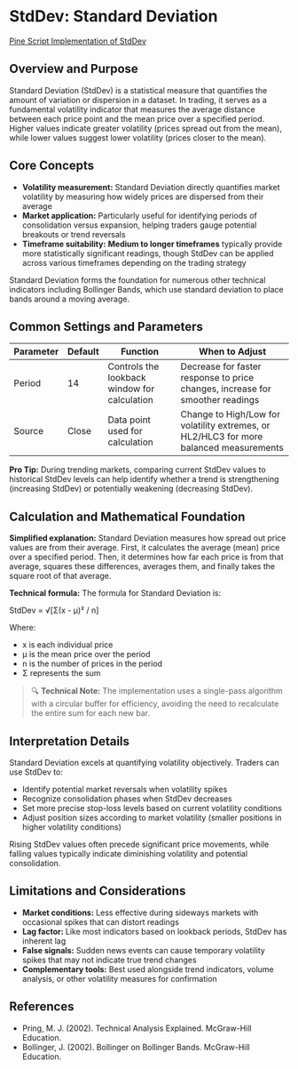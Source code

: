 # StdDev: Standard Deviation

[Pine Script Implementation of StdDev](https://github.com/mihakralj/pinescript/blob/main/indicators/statistics/stddev.pine)

## Overview and Purpose

Standard Deviation (StdDev) is a statistical measure that quantifies the amount of variation or dispersion in a dataset. In trading, it serves as a fundamental volatility indicator that measures the average distance between each price point and the mean price over a specified period. Higher values indicate greater volatility (prices spread out from the mean), while lower values suggest lower volatility (prices closer to the mean).

## Core Concepts

* **Volatility measurement:** Standard Deviation directly quantifies market volatility by measuring how widely prices are dispersed from their average
* **Market application:** Particularly useful for identifying periods of consolidation versus expansion, helping traders gauge potential breakouts or trend reversals
* **Timeframe suitability:** **Medium to longer timeframes** typically provide more statistically significant readings, though StdDev can be applied across various timeframes depending on the trading strategy

Standard Deviation forms the foundation for numerous other technical indicators including Bollinger Bands, which use standard deviation to place bands around a moving average.

## Common Settings and Parameters

| Parameter | Default | Function | When to Adjust |
|-----------|---------|----------|---------------|
| Period | 14 | Controls the lookback window for calculation | Decrease for faster response to price changes, increase for smoother readings |
| Source | Close | Data point used for calculation | Change to High/Low for volatility extremes, or HL2/HLC3 for more balanced measurements |

**Pro Tip:** During trending markets, comparing current StdDev values to historical StdDev levels can help identify whether a trend is strengthening (increasing StdDev) or potentially weakening (decreasing StdDev).

## Calculation and Mathematical Foundation

**Simplified explanation:**
Standard Deviation measures how spread out price values are from their average. First, it calculates the average (mean) price over a specified period. Then, it determines how far each price is from that average, squares these differences, averages them, and finally takes the square root of that average.

**Technical formula:**
The formula for Standard Deviation is:

StdDev = √[Σ(x - μ)² / n]

Where:

* x is each individual price
* μ is the mean price over the period
* n is the number of prices in the period
* Σ represents the sum

> 🔍 **Technical Note:** The implementation uses a single-pass algorithm with a circular buffer for efficiency, avoiding the need to recalculate the entire sum for each new bar.

## Interpretation Details

Standard Deviation excels at quantifying volatility objectively. Traders can use StdDev to:

* Identify potential market reversals when volatility spikes
* Recognize consolidation phases when StdDev decreases
* Set more precise stop-loss levels based on current volatility conditions
* Adjust position sizes according to market volatility (smaller positions in higher volatility conditions)

Rising StdDev values often precede significant price movements, while falling values typically indicate diminishing volatility and potential consolidation.

## Limitations and Considerations

* **Market conditions:** Less effective during sideways markets with occasional spikes that can distort readings
* **Lag factor:** Like most indicators based on lookback periods, StdDev has inherent lag
* **False signals:** Sudden news events can cause temporary volatility spikes that may not indicate true trend changes
* **Complementary tools:** Best used alongside trend indicators, volume analysis, or other volatility measures for confirmation

## References

* Pring, M. J. (2002). Technical Analysis Explained. McGraw-Hill Education.
* Bollinger, J. (2002). Bollinger on Bollinger Bands. McGraw-Hill Education.
